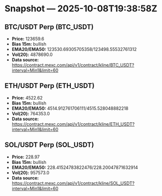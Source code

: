 # Snapshot — 2025-10-08T19:38:58Z

## BTC/USDT Perp (BTC_USDT)
- **Price:** 123659.6
- **Bias 15m:** bullish
- **EMA20/EMA50:** 123530.69305705358/123498.55532761312
- **Vol(20):** 4878690.0
- **Data source:** https://contract.mexc.com/api/v1/contract/kline/BTC_USDT?interval=Min1&limit=60

## ETH/USDT Perp (ETH_USDT)
- **Price:** 4522.62
- **Bias 15m:** bullish
- **EMA20/EMA50:** 4514.912761706111/4515.528048882218
- **Vol(20):** 764353.0
- **Data source:** https://contract.mexc.com/api/v1/contract/kline/ETH_USDT?interval=Min1&limit=60

## SOL/USDT Perp (SOL_USDT)
- **Price:** 228.97
- **Bias 15m:** bullish
- **EMA20/EMA50:** 228.41524783822476/228.20047871632914
- **Vol(20):** 957573.0
- **Data source:** https://contract.mexc.com/api/v1/contract/kline/SOL_USDT?interval=Min1&limit=60
